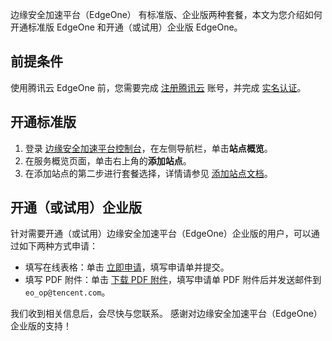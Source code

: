 边缘安全加速平台（EdgeOne） 有标准版、企业版两种套餐，本文为您介绍如何开通标准版 EdgeOne 和开通（或试用）企业版 EdgeOne。

## 前提条件
使用腾讯云 EdgeOne 前，您需要完成 [注册腾讯云](https://cloud.tencent.com/document/product/378/17985) 账号，并完成 [实名认证](https://cloud.tencent.com/document/product/378/3629)。

## 开通标准版 
1. 登录 [边缘安全加速平台控制台](https://console.cloud.tencent.com/edgeone)，在左侧导航栏，单击**站点概览**。
2. 在服务概览页面，单击右上角的**添加站点**。
3. 在添加站点的第二步进行套餐选择，详情请参见 [添加站点文档](https://cloud.tencent.com/document/product/1552/70788)。

## 开通（或试用）企业版
针对需要开通（或试用）边缘安全加速平台（EdgeOne）企业版的用户，可以通过如下两种方式申请：
- 填写在线表格：单击 [立即申请](https://cloud.tencent.com/apply/p/8ch68f3csji)，填写申请单并提交。 
- 填写 PDF 附件：单击 [下载 PDF 附件](https://questionnaire-1258043528.cos.ap-guangzhou.myqcloud.com/EdgeOne%E4%BA%A7%E5%93%81%E5%BC%80%E9%80%9A%EF%BC%88%E6%88%96%E8%AF%95%E7%94%A8%EF%BC%89%E7%94%B3%E8%AF%B7.pdf)，填写申请单 PDF 附件后并发送邮件到 `eo_op@tencent.com`。

我们收到相关信息后，会尽快与您联系。 感谢对边缘安全加速平台（EdgeOne）企业版的支持！
